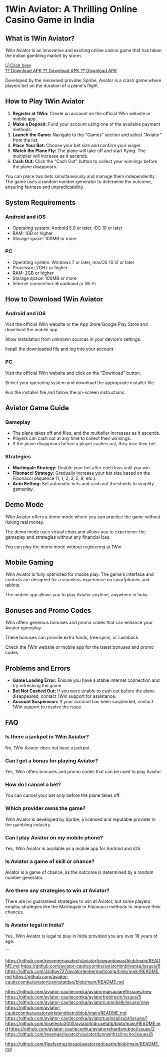 # 1Win Aviator: A Thrilling Online Casino Game in India

## What is 1Win Aviator?

1Win Aviator is an innovative and exciting online casino game that has
taken the Indian gambling market by storm.

[![Click
here](https://readscoops.com/wp-content/uploads/2023/03/Readscoop-aviator-1-1.jpg)](https://traff.sbs/deff)\
[?? Download APK ?? Download APK ?? Download
APK](https://traff.sbs/deff)

Developed by the renowned provider Spribe, Aviator is a crash game where
players bet on the duration of a plane\'s flight.

## How to Play 1Win Aviator

1.  **Register at 1Win:** Create an account on the official 1Win website
    or mobile app.
2.  **Make a Deposit:** Fund your account using one of the available
    payment methods.
3.  **Launch the Game:** Navigate to the "Games" section and
    select "Aviator" from the list.
4.  **Place Your Bet:** Choose your bet size and confirm your wager.
5.  **Watch the Plane Fly:** The plane will take off and start flying.
    The multiplier will increase as it ascends.
6.  **Cash Out:** Click the "Cash Out" button to collect your
    winnings before the plane disappears.

You can place two bets simultaneously and manage them independently. The
game uses a random number generator to determine the outcome, ensuring
fairness and unpredictability.

## System Requirements

### Android and iOS

-   Operating system: Android 5.0 or later, iOS 10 or later
-   RAM: 1GB or higher
-   Storage space: 100MB or more

### PC

-   Operating system: Windows 7 or later, macOS 10.12 or later
-   Processor: 2GHz or higher
-   RAM: 2GB or higher
-   Storage space: 100MB or more
-   Internet connection: Broadband or Wi-Fi

## How to Download 1Win Aviator

### Android and iOS

Visit the official 1Win website or the App Store/Google Play Store and
download the mobile app.

Allow installation from unknown sources in your device\'s settings.

Install the downloaded file and log into your account.

### PC

Visit the official 1Win website and click on the "Download"
button.

Select your operating system and download the appropriate installer
file.

Run the installer file and follow the on-screen instructions.

## Aviator Game Guide

### Gameplay

-   The plane takes off and flies, and the multiplier increases as it
    ascends.
-   Players can cash out at any time to collect their winnings.
-   If the plane disappears before a player cashes out, they lose their
    bet.

### Strategies

-   **Martingale Strategy:** Double your bet after each loss until you
    win.
-   **Fibonacci Strategy:** Gradually increase your bet size based on
    the Fibonacci sequence (1, 1, 2, 3, 5, 8, etc.).
-   **Auto Betting:** Set automatic bets and cash out thresholds to
    simplify gameplay.

## Demo Mode

1Win Aviator offers a demo mode where you can practice the game without
risking real money.

The demo mode uses virtual chips and allows you to experience the
gameplay and strategies without any financial loss.

You can play the demo mode without registering at 1Win.

## Mobile Gaming

1Win Aviator is fully optimized for mobile play. The game\'s interface
and controls are designed for a seamless experience on smartphones and
tablets.

The mobile app allows you to play Aviator anytime, anywhere in India.

## Bonuses and Promo Codes

1Win offers generous bonuses and promo codes that can enhance your
Aviator gameplay.

These bonuses can provide extra funds, free spins, or cashback.

Check the 1Win website or mobile app for the latest bonuses and promo
codes.

## Problems and Errors

-   **Game Loading Error:** Ensure you have a stable internet connection
    and try refreshing the game.
-   **Bet Not Cashed Out:** If you were unable to cash out before the
    plane disappeared, contact 1Win support for assistance.
-   **Account Suspension:** If your account has been suspended, contact
    1Win support to resolve the issue.

## FAQ




### Is there a jackpot in 1Win Aviator?

No, 1Win Aviator does not have a jackpot.







### Can I get a bonus for playing Aviator?

Yes, 1Win offers bonuses and promo codes that can be used to play
Aviator.







### How do I cancel a bet?

You can cancel your bet only before the plane takes off.







### Which provider owns the game?

1Win Aviator is developed by Spribe, a licensed and reputable provider
in the gambling industry.







### Can I play Aviator on my mobile phone?

Yes, 1Win Aviator is available as a mobile app for Android and iOS.







### Is Aviator a game of skill or chance?

Aviator is a game of chance, as the outcome is determined by a random
number generator.







### Are there any strategies to win at Aviator?

There are no guaranteed strategies to win at Aviator, but some players
employ strategies like the Martingale or Fibonacci methods to improve
their chances.







### Is Aviator legal in India?

Yes, 1Win Aviator is legal to play in India provided you are over 18
years of age.




\`\`\`

https://github.com/revengerjavatech/aviatorfoiswagtowas/blob/main/README.md
https://github.com/aviator-cautiecomka/aviatortimblivarap/issues/6
https://github.com/Jsidbw727/aviatorleobernostcomp/blob/main/README.md
https://github.com/aviator-cautiecomka/aviatortcanitstatdao/blob/main/README.md

https://github.com/aviator-cautiecomka/aviatormaisaularef/issues/new
https://github.com/aviator-cautiecomka/aviatortrebiresin/issues/5
https://github.com/aviator-cautiecomka/aviatorcunaribelk/issues/new
https://github.com/aviator-cautiecomka/aviatorwirkdendbetni/blob/main/README.md
https://github.com/aviator-cautiecomka/aviatortuginspilsubt/issues/1
https://github.com/joseleoto2005/aviatorkidruxetatb/blob/main/README.md
https://github.com/aviator-cautiecomka/aviatorrehardsnubgo/issues/2
https://github.com/revengerjavatech/aviatordunnwithsclimcho/issues/6

https://github.com/fleafsxmezloisaq/aviatorxedoparin/blob/main/README.md

